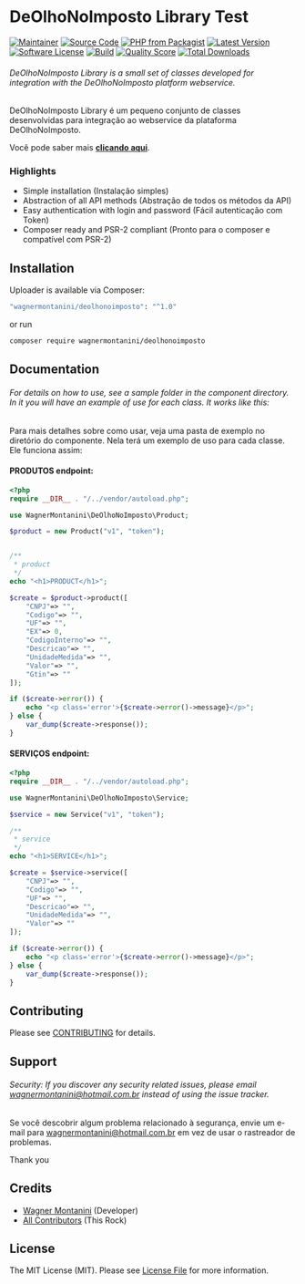 # DeOlhoNoImposto Library Test

[![Maintainer](http://img.shields.io/badge/maintainer-@wagnermontanini-blue.svg?style=flat-square)](https://twitter.com/wagnermontanini)
[![Source Code](http://img.shields.io/badge/source-wagnermontanini/deolhonoimposto-blue.svg?style=flat-square)](https://github.com/wagnermontanini/deolhonoimposto)
[![PHP from Packagist](https://img.shields.io/packagist/php-v/wagnermontanini/deolhonoimposto.svg?style=flat-square)](https://packagist.org/packages/wagnermontanini/deolhonoimposto)
[![Latest Version](https://img.shields.io/github/release/wagnermontanini/deolhonoimposto.svg?style=flat-square)](https://github.com/wagnermontanini/deolhonoimposto/releases)
[![Software License](https://img.shields.io/badge/license-MIT-brightgreen.svg?style=flat-square)](LICENSE)
[![Build](https://img.shields.io/scrutinizer/build/g/wagnermontanini/deolhonoimposto.svg?style=flat-square)](https://scrutinizer-ci.com/g/wagnermontanini/deolhonoimposto)
[![Quality Score](https://img.shields.io/scrutinizer/g/wagnermontanini/deolhonoimposto.svg?style=flat-square)](https://scrutinizer-ci.com/g/wagnermontanini/deolhonoimposto)
[![Total Downloads](https://img.shields.io/packagist/dt/wagnermontanini/deolhonoimposto.svg?style=flat-square)](https://packagist.org/packages/cwagnermontanini/deolhonoimposto)

###### DeOlhoNoImposto Library is a small set of classes developed for integration with the DeOlhoNoImposto platform webservice.

DeOlhoNoImposto Library é um pequeno conjunto de classes desenvolvidas para integração ao webservice da plataforma DeOlhoNoImposto.

Você pode saber mais **[clicando aqui](https://deolhonoimposto.ibpt.org.br)**.

### Highlights

- Simple installation (Instalação simples)
- Abstraction of all API methods (Abstração de todos os métodos da API)
- Easy authentication with login and password (Fácil autenticação com Token)
- Composer ready and PSR-2 compliant (Pronto para o composer e compatível com PSR-2)

## Installation

Uploader is available via Composer:

```bash
"wagnermontanini/deolhonoimposto": "^1.0"
```

or run

```bash
composer require wagnermontanini/deolhonoimposto
```

## Documentation

###### For details on how to use, see a sample folder in the component directory. In it you will have an example of use for each class. It works like this:

Para mais detalhes sobre como usar, veja uma pasta de exemplo no diretório do componente. Nela terá um exemplo de uso para cada classe. Ele funciona assim:

#### PRODUTOS endpoint:

```php
<?php
require __DIR__ . "/../vendor/autoload.php";

use WagnerMontanini\DeOlhoNoImposto\Product;

$product = new Product("v1", "token");


/**
 * product
 */
echo "<h1>PRODUCT</h1>";

$create = $product->product([
    "CNPJ"=> "",
    "Codigo"=> "",
    "UF"=> "",
    "EX"=> 0,
    "CodigoInterno"=> "",
    "Descricao"=> "",
    "UnidadeMedida"=> "",
    "Valor"=> "",
    "Gtin"=> ""
]);

if ($create->error()) {
    echo "<p class='error'>{$create->error()->message}</p>";
} else {
    var_dump($create->response());
}
```
#### SERVIÇOS endpoint:

```php
<?php
require __DIR__ . "/../vendor/autoload.php";

use WagnerMontanini\DeOlhoNoImposto\Service;

$service = new Service("v1", "token");

/**
 * service
 */
echo "<h1>SERVICE</h1>";

$create = $service->service([
    "CNPJ"=> "",
    "Codigo"=> "",
    "UF"=> "",
    "Descricao"=> "",
    "UnidadeMedida"=> "",
    "Valor"=> ""
]);

if ($create->error()) {
    echo "<p class='error'>{$create->error()->message}</p>";
} else {
    var_dump($create->response());
}
```
## Contributing

Please see [CONTRIBUTING](https://github.com/wagnermontanini/deolhonoimposto/blob/master/CONTRIBUTING.md) for details.

## Support

###### Security: If you discover any security related issues, please email wagnermontanini@hotmail.com.br instead of using the issue tracker.

Se você descobrir algum problema relacionado à segurança, envie um e-mail para wagnermontanini@hotmail.com.br em vez de usar o rastreador de problemas.

Thank you

## Credits

- [Wagner Montanini](https://github.com/wagnermontanini) (Developer)
- [All Contributors](https://github.com/wagnermontanini/deolhonoimposto/contributors) (This Rock)

## License

The MIT License (MIT). Please see [License File](https://github.com/wagnermontanini/deolhonoimposto/blob/master/LICENSE) for more information.